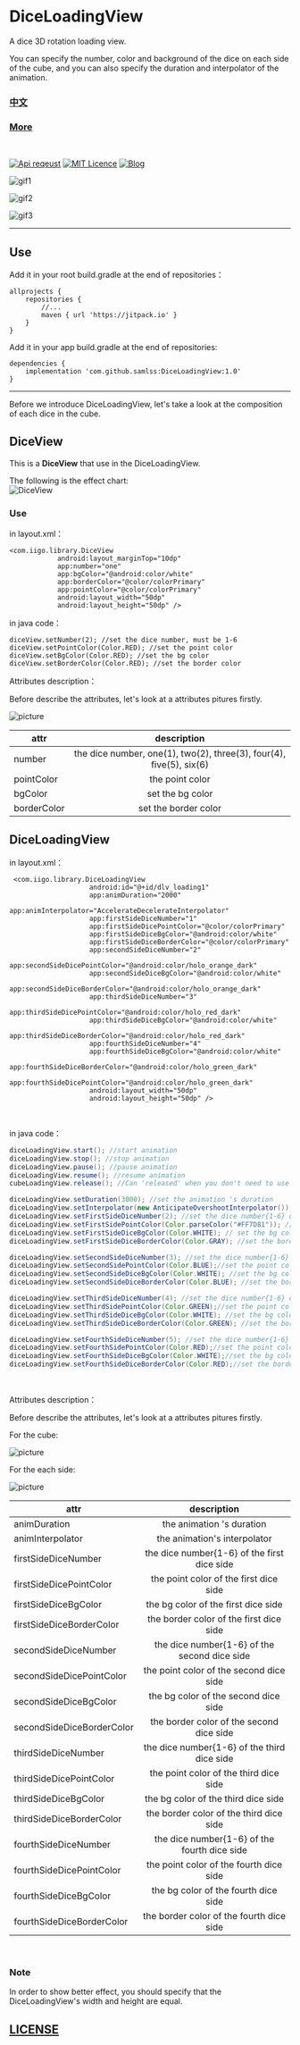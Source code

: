 # DiceLoadingView

A dice 3D rotation loading view.

You can specify the number, color and background of the dice on each side of the cube, and you can also specify the duration and interpolator of the animation.

### [中文](https://github.com/samlss/DiceLoadingView/blob/master/README-ZH.md)

### [More](https://github.com/samlss/FunnyViews)

 <br/>

[![Api reqeust](https://img.shields.io/badge/api-11+-green.svg)](https://github.com/samlss/DiceLoadingView)  [![MIT Licence](https://badges.frapsoft.com/os/mit/mit.svg?v=103)](https://github.com/samlss/DiceLoadingView/blob/master/LICENSE) [![Blog](https://img.shields.io/badge/samlss-blog-orange.svg)](https://blog.csdn.net/Samlss)


![gif1](https://github.com/samlss/DiceLoadingView/blob/master/screenshots/screenshot1.gif)

![gif2](https://github.com/samlss/DiceLoadingView/blob/master/screenshots/screenshot2.gif)

![gif3](https://github.com/samlss/DiceLoadingView/blob/master/screenshots/screenshot3.gif)

------

## Use<br>
Add it in your root build.gradle at the end of repositories：
```
allprojects {
    repositories {
        //...
        maven { url 'https://jitpack.io' }
    }
}
```

Add it in your app build.gradle at the end of repositories:
```
dependencies {
    implementation 'com.github.samlss:DiceLoadingView:1.0'
}
```
------

Before we introduce DiceLoadingView, let's take a look at the composition of each dice in the cube.

## DiceView
This is a **DiceView**  that use in the DiceLoadingView.

The following is the effect chart:<br>
![DiceView](https://github.com/samlss/DiceLoadingView/blob/master/screenshots/screenshot4.png)

### Use<br>
in layout.xml：

```
<com.iigo.library.DiceView
            android:layout_marginTop="10dp"
            app:number="one"
            app:bgColor="@android:color/white"
            app:borderColor="@color/colorPrimary"
            app:pointColor="@color/colorPrimary"
            android:layout_width="50dp"
            android:layout_height="50dp" />
```

in java code：

```
diceView.setNumber(2); //set the dice number, must be 1-6
diceView.setPointColor(Color.RED); //set the point color
diceView.setBgColor(Color.RED); //set the bg color
diceView.setBorderColor(Color.RED); //set the border color
```

Attributes description：

Before describe the attributes, let's look at a attributes pitures firstly.

![picture](https://github.com/samlss/DiceLoadingView/blob/master/screenshots/description2.png)

| attr            |         description         |
| --------------- | :-------------------------: |
| number | the dice number, one(1), two(2), three(3), four(4), five(5), six(6) |
| pointColor  | the point color |
| bgColor  | set the bg color |
| borderColor | set the border color |

## DiceLoadingView
in layout.xml：
```
 <com.iigo.library.DiceLoadingView
                    android:id="@+id/dlv_loading1"
                    app:animDuration="2000"
                    app:animInterpolator="AccelerateDecelerateInterpolator"
                    app:firstSideDiceNumber="1"
                    app:firstSideDicePointColor="@color/colorPrimary"
                    app:firstSideDiceBgColor="@android:color/white"
                    app:firstSideDiceBorderColor="@color/colorPrimary"
                    app:secondSideDiceNumber="2"
                    app:secondSideDicePointColor="@android:color/holo_orange_dark"
                    app:secondSideDiceBgColor="@android:color/white"
                    app:secondSideDiceBorderColor="@android:color/holo_orange_dark"
                    app:thirdSideDiceNumber="3"
                    app:thirdSideDicePointColor="@android:color/holo_red_dark"
                    app:thirdSideDiceBgColor="@android:color/white"
                    app:thirdSideDiceBorderColor="@android:color/holo_red_dark"
                    app:fourthSideDiceNumber="4"
                    app:fourthSideDiceBgColor="@android:color/white"
                    app:fourthSideDiceBorderColor="@android:color/holo_green_dark"
                    app:fourthSideDicePointColor="@android:color/holo_green_dark"
                    android:layout_width="50dp"
                    android:layout_height="50dp" />

```

<br>

in java code：
```java
diceLoadingView.start(); //start animation
diceLoadingView.stop(); //stop animation
diceLoadingView.pause(); //pause animation
diceLoadingView.resume(); //resume animation
cubeLoadingView.release(); //Can 'released' when you don't need to use the loading view, for example in the activity's onDestroy()

diceLoadingView.setDuration(3000); //set the animation 's duration
diceLoadingView.setInterpolator(new AnticipateOvershootInterpolator()); //set the animation's interpolator
diceLoadingView.setFirstSideDiceNumber(2); //set the dice number{1-6} of the first dice side
diceLoadingView.setFirstSidePointColor(Color.parseColor("#FF7D81")); //set the point color of the first dice side
diceLoadingView.setFirstSideDiceBgColor(Color.WHITE); // set the bg color of the first dice side
diceLoadingView.setFirstSideDiceBorderColor(Color.GRAY); //set the border color of the first dice side

diceLoadingView.setSecondSideDiceNumber(3); //set the dice number{1-6} of the second dice side
diceLoadingView.setSecondSidePointColor(Color.BLUE);//set the point color of the second dice side
diceLoadingView.setSecondSideDiceBgColor(Color.WHITE); //set the bg color of the second dice side
diceLoadingView.setSecondSideDiceBorderColor(Color.BLUE); //set the border color of the second dice side

diceLoadingView.setThirdSideDiceNumber(4); //set the dice number{1-6} of the third dice side
diceLoadingView.setThirdSidePointColor(Color.GREEN);//set the point color of the third dice side
diceLoadingView.setThirdSideDiceBgColor(Color.WHITE); //set the bg color of the third dice side
diceLoadingView.setThirdSideDiceBorderColor(Color.GREEN); //set the border color of the third dice side

diceLoadingView.setFourthSideDiceNumber(5); //set the dice number{1-6} of the fourth dice side
diceLoadingView.setFourthSidePointColor(Color.RED);//set the point color of the fourth dice side
diceLoadingView.setFourthSideDiceBgColor(Color.WHITE);//set the bg color of the fourth dice side
diceLoadingView.setFourthSideDiceBorderColor(Color.RED);//set the border color of the fourth dice side
```
<br>


Attributes description：

Before describe the attributes, let's look at a attributes pitures firstly.

For the cube:

![picture](https://github.com/samlss/DiceLoadingView/blob/master/screenshots/description1.png)

For the each side:

![picture](https://github.com/samlss/DiceLoadingView/blob/master/screenshots/description2.png)


| attr            |         description         |
| --------------- | :-------------------------: |
| animDuration  | the animation 's duration |
| animInterpolator | the animation's interpolator |
| firstSideDiceNumber  | the dice number{1-6} of the first dice side |
| firstSideDicePointColor | the point color of the first dice side |
| firstSideDiceBgColor  | the bg color of the first dice side |
| firstSideDiceBorderColor | the border color of the first dice side |
| secondSideDiceNumber  | the dice number{1-6} of the second dice side |
| secondSideDicePointColor | the point color of the second dice side |
| secondSideDiceBgColor  | the bg color of the second dice side |
| secondSideDiceBorderColor | the border color of the second dice side |
| thirdSideDiceNumber  | the dice number{1-6} of the third dice side |
| thirdSideDicePointColor | the point color of the third dice side |
| thirdSideDiceBgColor  | the bg color of the third dice side |
| thirdSideDiceBorderColor | the border color of the third dice side |
| fourthSideDiceNumber  | the dice number{1-6} of the fourth dice side |
| fourthSideDicePointColor | the point color of the fourth dice side |
| fourthSideDiceBgColor  | the bg color of the fourth dice side |
| fourthSideDiceBorderColor | the border color of the fourth dice side |

<br>

### Note
In order to show better effect, you should specify that the DiceLoadingView's width and height are equal.


## [LICENSE](https://github.com/samlss/DiceLoadingView/blob/master/LICENSE)
